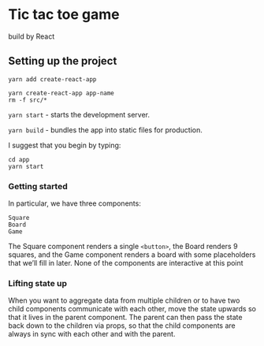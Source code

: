 # Tic tac toe game 
build by React

## Setting up the project

```yarn add create-react-app```

```
yarn create-react-app app-name
rm -f src/*
```

```yarn start``` - starts the development server.

```yarn build``` - bundles the app into static files for production.

I suggest that you begin by typing:
```
cd app
yarn start
```

### Getting started
In particular, we have three components:
```
Square
Board
Game
```
The Square component renders a single ```<button>```, the Board renders 9 squares, and the Game component renders a board with some placeholders that we’ll fill in later. None of the components are interactive at this point

### Lifting state up
When you want to aggregate data from multiple children or to have two child components communicate with each other, move the state upwards so that it lives in the parent component. The parent can then pass the state back down to the children via props, so that the child components are always in sync with each other and with the parent.